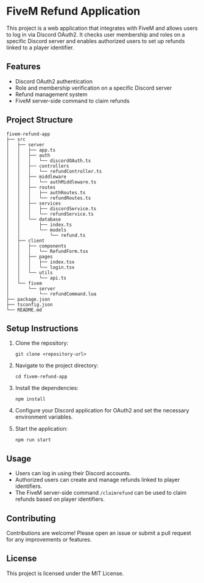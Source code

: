 # FiveM Refund Application

This project is a web application that integrates with FiveM and allows users to log in via Discord OAuth2. It checks user membership and roles on a specific Discord server and enables authorized users to set up refunds linked to a player identifier.

## Features

- Discord OAuth2 authentication
- Role and membership verification on a specific Discord server
- Refund management system
- FiveM server-side command to claim refunds

## Project Structure

```
fivem-refund-app
├── src
│   ├── server
│   │   ├── app.ts
│   │   ├── auth
│   │   │   └── discordOAuth.ts
│   │   ├── controllers
│   │   │   └── refundController.ts
│   │   ├── middleware
│   │   │   └── authMiddleware.ts
│   │   ├── routes
│   │   │   ├── authRoutes.ts
│   │   │   └── refundRoutes.ts
│   │   ├── services
│   │   │   ├── discordService.ts
│   │   │   └── refundService.ts
│   │   └── database
│   │       ├── index.ts
│   │       └── models
│   │           └── refund.ts
│   ├── client
│   │   ├── components
│   │   │   └── RefundForm.tsx
│   │   ├── pages
│   │   │   ├── index.tsx
│   │   │   └── login.tsx
│   │   └── utils
│   │       └── api.ts
│   └── fivem
│       └── server
│           └── refundCommand.lua
├── package.json
├── tsconfig.json
└── README.md
```

## Setup Instructions

1. Clone the repository:
   ```
   git clone <repository-url>
   ```

2. Navigate to the project directory:
   ```
   cd fivem-refund-app
   ```

3. Install the dependencies:
   ```
   npm install
   ```

4. Configure your Discord application for OAuth2 and set the necessary environment variables.

5. Start the application:
   ```
   npm run start
   ```

## Usage

- Users can log in using their Discord accounts.
- Authorized users can create and manage refunds linked to player identifiers.
- The FiveM server-side command `/claimrefund` can be used to claim refunds based on player identifiers.

## Contributing

Contributions are welcome! Please open an issue or submit a pull request for any improvements or features.

## License

This project is licensed under the MIT License.